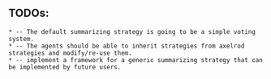 ## TODOs:
    * -- The default summarizing strategy is going to be a simple voting system.
    * -- The agents should be able to inherit strategies from axelrod strategies and modify/re-use them.
    * -- implement a framework for a generic summarizing strategy that can be implemented by future users.
